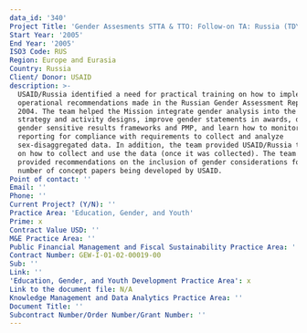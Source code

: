 ```yaml
---
data_id: '340'
Project Title: 'Gender Assesments STTA & TTO: Follow-on TA: Russia (TDY 45)'
Start Year: '2005'
End Year: '2005'
ISO3 Code: RUS
Region: Europe and Eurasia
Country: Russia
Client/ Donor: USAID
description: >-
  USAID/Russia identified a need for practical training on how to implement
  operational recommendations made in the Russian Gender Assessment Report from
  2004. The team helped the Mission integrate gender analysis into the new
  strategy and activity designs, improve gender statements in awards, develop
  gender sensitive results frameworks and PMP, and learn how to monitor
  reporting for compliance with requirements to collect and analyze
  sex-disaggregated data. In addition, the team provided USAID/Russia training
  on how to collect and use the data (once it was collected). The team also
  provided recommendations on the inclusion of gender considerations for a
  number of concept papers being developed by USAID.
Point of contact: ''
Email: ''
Phone: ''
Current Project? (Y/N): ''
Practice Area: 'Education, Gender, and Youth'
Prime: x
Contract Value USD: ''
M&E Practice Area: ''
Public Financial Management and Fiscal Sustainability Practice Area: ''
Contract Number: GEW-I-01-02-00019-00
Sub: ''
Link: ''
'Education, Gender, and Youth Development Practice Area': x
Link to the document file: N/A
Knowledge Management and Data Analytics Practice Area: ''
Document Title: ''
Subcontract Number/Order Number/Grant Number: ''
---
```

